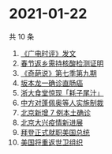 # 2021-01-22

共 10 条

<!-- BEGIN ZHIHUSEARCH -->
<!-- 最后更新时间 Fri Jan 22 2021 05:23:05 GMT+0800 (CST) -->
1. [《广电时评》发文](https://www.zhihu.com/search?q=广电封杀郑爽)
1. [春节返乡需持核酸检测证明](https://www.zhihu.com/search?q=春节返乡)
1. [《奇葩说》第七季第九期](https://www.zhihu.com/search?q=奇葩说)
1. [坂本龙一确诊直肠癌](https://www.zhihu.com/search?q=坂本龙一)
1. [浙大食堂惊现「耗子尾汁」](https://www.zhihu.com/search?q=浙大食堂)
1. [中方对蓬佩奥等人实施制裁](https://www.zhihu.com/search?q=制裁蓬佩奥)
1. [北京新增 7 例本土确诊](https://www.zhihu.com/search?q=大兴疫情)
1. [北京大兴疫情新进展](https://www.zhihu.com/search?q=大兴疫情)
1. [拜登正式就职美国总统](https://www.zhihu.com/search?q=拜登就职美国总统)
1. [美国将重返世卫组织](https://www.zhihu.com/search?q=美国重返世卫组织)
<!-- END ZHIHUSEARCH -->
